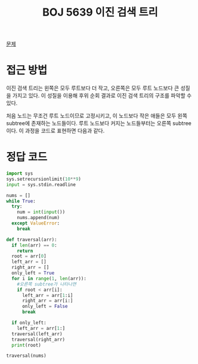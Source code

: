 ﻿---
layout: single
title: "BOJ 5639 이진 검색 트리"
categories: baekjoon
tag: [이분 탐색, 매개 변수 탐색]
author_profile: false
sidebar:
    nav: "counts"
toc: true
toc_sticky: true
toc_label: Table of Contents
use_math: true
---


[문제](https://www.acmicpc.net/problem/5639)

# 접근 방법
이진 검색 트리는 왼쪽은 모두 루트보다 더 작고, 오른쪽은 모두 루트 노드보다 큰 성질을 가지고 있다.  이 성질을 이용해 후위 순회 결과로 이진 검색 트리의 구조를 파악할 수 있다.

처음 노드는 무조건 루트 노드이므로 고정시키고, 이 노드보다 작은 애들은 모두 왼쪽 subtree에 존재하는 노드들이다. 루트 노드보다 커지는 노드들부터는 오른쪽 subtree이다. 이 과정을 코드로 표현하면 다음과 같다.




# 정답 코드
``` python
import sys
sys.setrecursionlimit(10**9)
input = sys.stdin.readline

nums = []
while True:
  try:
    num = int(input())
    nums.append(num)
  except ValueError:
    break

def traversal(arr):
  if len(arr) == 0:
    return
  root = arr[0]
  left_arr = []
  right_arr = []
  only_left = True
  for i in range(1, len(arr)):
    #오른쪽 subtree가 나타나면
    if root < arr[i]:
      left_arr = arr[1:i]
      right_arr = arr[i:]
      only_left = False
      break

  if only_left:
    left_arr = arr[1:]
  traversal(left_arr)
  traversal(right_arr)
  print(root)

traversal(nums)

```


